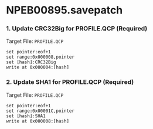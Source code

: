 # NPEB00895.savepatch

### 1. Update CRC32Big for PROFILE.QCP (Required)

Target File: `PROFILE.QCP`

```
set pointer:eof+1
set range:0x000008,pointer
set [hash]:CRC32Big
write at 0x000004:[hash]
```

### 2. Update SHA1 for PROFILE.QCP (Required)

Target File: `PROFILE.QCP`

```
set pointer:eof+1
set range:0x00001C,pointer
set [hash]:SHA1
write at 0x000008:[hash]
```


